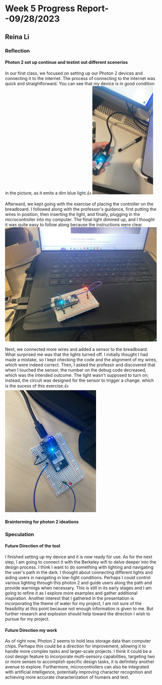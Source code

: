 # Week 5 Progress Report- -09/28/2023

## Reina Li

### Reflection
#### Photon 2 set up continue and testint out different scenerios
In our first class, we focused on setting up our Photon 2 devices and connecting it to the internet. The process of connecting to the internet was quick and straightforward. You can see that my device is in good condition in the picture, as it emits a dim blue light.:+1:
 <img src="https://github.com/Berkeley-MDes/tdf-fa23-reinali/blob/main/weekly-reports/605879365804014490.jpg" alt="Alt Text" width="200">

Afterward, we kept going with the exercise of placing the controller on the breadboard. I followed along with the professor's guidance, first putting the wires in position, then inserting the light, and finally, plugging in the microcontroller into my computer. The fiinal light dimmed up, and I thought it was quite easy to follow along because the instructions were clear.
<img src="https://github.com/Berkeley-MDes/tdf-fa23-reinali/blob/main/weekly-reports/166338030270120533.jpg" alt="Alt Text" width="500">

Next, we connected more wires and added a sensor to the breadboard. What surprised me was that the lights turned off. I initially thought I had made a mistake, so I kept checking the code and the alignment of my wires, which were indeed correct. Then, I asked the professir and discovered that when I touched the sensor, the number on the debug code decreased, which was the intended outcome. The light wasn't supposed to turn on; instead, the circuit was designed for the sensor to trigger a change. which is the sucess of this exercise.:+1:
<img src="https://github.com/Berkeley-MDes/tdf-fa23-reinali/blob/main/weekly-reports/423903021796022641.jpg" alt="Alt Text" width="300">

#### Braintorming for photon 2 ideations

### Speculation
#### Future Direction of the tool
I finished setting up my device and it is now ready for use. As for the next step, I am going to connect it with the Berkeley wifi to delve deeper into the design process. I think I want to do something with lighting and navigating the user's path in the dark. I thought about connecting different lights and aiding users in navigating in low-light conditions.  Perhaps I could control various lighting through this photon 2 and guide users along the path and provide warnings when necessary. This is still in its early stages and I am going to  refine it as I explore more examples and gather additional inspiration. Another interest that I gathered in the presentation is incorporating the theme of water for my project, I am not sure of the feasibility at this point because not enough information is given to me. But further research and explosion should help toward the  direction I wish to pursue for my project.

#### Future Direction my work
As of right now, Photon 2 seems to hold less storage data than computer chips. Perhaps this could be a direction for improvement, allowing it to handle more complex tasks and larger-scale projects. I think it could be a cool design feature to incorporate multi-sensory capabilities, targeting two or more senses to accomplish specific design tasks, it is definitely another avenue to explore. Furthermore, microcontrollers can also be integrated with artificial intelligence, potentially improving character recognition and achieving more accurate characterization of humans and text.

